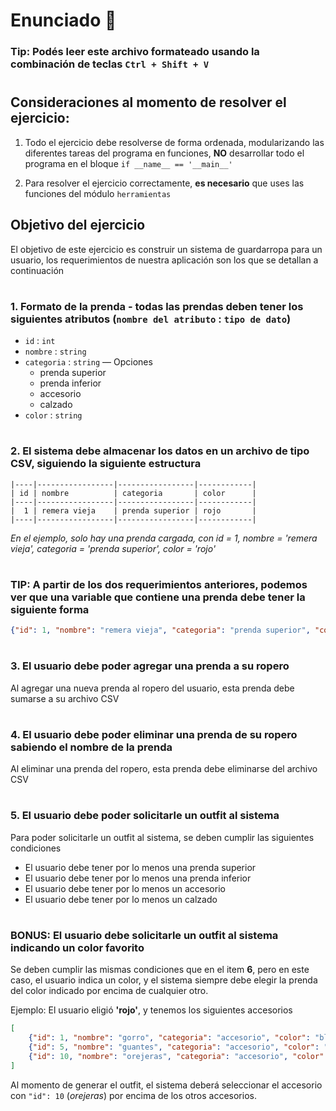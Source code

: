 # Enunciado :card_index:

### Tip: Podés leer este archivo formateado usando la combinación de teclas `Ctrl + Shift + V`
#
## Consideraciones al momento de resolver el ejercicio:
1. Todo el ejercicio debe resolverse de forma ordenada, modularizando las diferentes tareas del programa en funciones, **NO** desarrollar todo el programa en el bloque `if __name__ == '__main__'`

2. Para resolver el ejercicio correctamente, **es necesario** que uses las funciones del módulo `herramientas`

## Objetivo del ejercicio
El objetivo de este ejercicio es construir un sistema de guardarropa para un usuario, los requerimientos de nuestra aplicación son los que se detallan a continuación

#

### 1. Formato de la prenda - todas las prendas deben tener los siguientes atributos (`nombre del atributo` : `tipo de dato`)
- `id` : `int`
- `nombre` : `string`
- `categoria` : `string` — Opciones
    - prenda superior
    - prenda inferior
    - accesorio
    - calzado
- `color` : `string`

#

### 2. El sistema debe almacenar los datos en un archivo de tipo CSV, siguiendo la siguiente estructura

```
|----|-----------------|-----------------|------------|
| id | nombre          | categoria       | color      |
|----|-----------------|-----------------|------------|
|  1 | remera vieja    | prenda superior | rojo       |
|----|-----------------|-----------------|------------|
```

*En el ejemplo, solo hay una prenda cargada, con id = 1, nombre = 'remera vieja', categoria = 'prenda superior', color = 'rojo'*

#

### **TIP**: A partir de los dos requerimientos anteriores, podemos ver que una variable que contiene una prenda debe tener la siguiente forma

```json
{"id": 1, "nombre": "remera vieja", "categoria": "prenda superior", "color": "rojo"}
``` 

# 

### 3. El usuario debe poder agregar una prenda a su ropero
Al agregar una nueva prenda al ropero del usuario, esta prenda debe sumarse a su archivo CSV

#

### 4. El usuario debe poder eliminar una prenda de su ropero sabiendo el **nombre** de la prenda
Al eliminar una prenda del ropero, esta prenda debe eliminarse del archivo CSV

#

### 5. El usuario debe poder solicitarle un outfit al sistema
Para poder solicitarle un outfit al sistema, se deben cumplir las siguientes condiciones

- El usuario debe tener por lo menos una prenda superior
- El usuario debe tener por lo menos una prenda inferior
- El usuario debe tener por lo menos un accesorio
- El usuario debe tener por lo menos un calzado

#

### **BONUS**: El usuario debe solicitarle un outfit al sistema indicando un color favorito
Se deben cumplir las mismas condiciones que en el item **6**, pero en este caso, el usuario indica un color, y el sistema
siempre debe elegir la prenda del color indicado por encima de cualquier otro.

Ejemplo:
El usuario eligió **'rojo'**, y tenemos los siguientes accesorios
```json
[
    {"id": 1, "nombre": "gorro", "categoria": "accesorio", "color": "blanco"},
    {"id": 5, "nombre": "guantes", "categoria": "accesorio", "color": "verde"},
    {"id": 10, "nombre": "orejeras", "categoria": "accesorio", "color": "rojo"}
]
```

Al momento de generar el outfit, el sistema deberá seleccionar el accesorio con `"id": 10` (*orejeras*) por encima de los otros accesorios.
